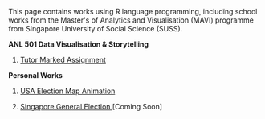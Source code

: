 

This page contains works using R language programming, including school works from the Master's of Analytics and Visualisation (MAVI) programme from Singapore University of Social Science (SUSS).


**ANL 501 Data Visualisation & Storytelling**

  1. <a href="https://wei-kiat-tan.github.io/R-programming-Portfolio/Tutor-Marked-Assignment/"> Tutor Marked Assignment </a>
  
     
**Personal Works**

1. <a href="https://wei-kiat-tan.github.io/R-programming-Portfolio/Personal-Works/US-Map-animation/"> USA Election Map Animation </a>

2. <a href=""> Singapore General Election </a> [Coming Soon]
 

